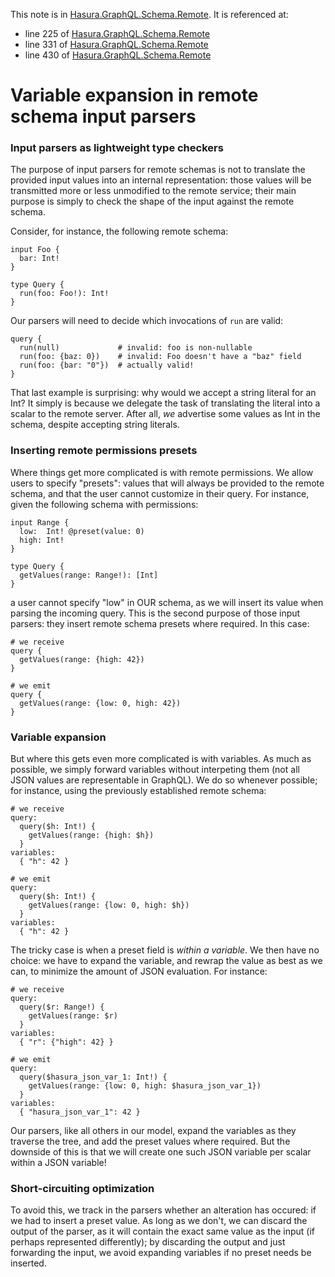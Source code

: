 This note is in [Hasura.GraphQL.Schema.Remote](https://github.com/hasura/graphql-engine/blob/master/server/src-lib/Hasura/GraphQL/Schema/Remote.hs#L106).
It is referenced at:
  - line 225 of [Hasura.GraphQL.Schema.Remote](https://github.com/hasura/graphql-engine/blob/master/server/src-lib/Hasura/GraphQL/Schema/Remote.hs#L225)
  - line 331 of [Hasura.GraphQL.Schema.Remote](https://github.com/hasura/graphql-engine/blob/master/server/src-lib/Hasura/GraphQL/Schema/Remote.hs#L331)
  - line 430 of [Hasura.GraphQL.Schema.Remote](https://github.com/hasura/graphql-engine/blob/master/server/src-lib/Hasura/GraphQL/Schema/Remote.hs#L430)

# Variable expansion in remote schema input parsers

### Input parsers as lightweight type checkers

The purpose of input parsers for remote schemas is not to translate the provided input values into
an internal representation: those values will be transmitted more or less unmodified to the remote
service; their main purpose is simply to check the shape of the input against the remote schema.

Consider, for instance, the following remote schema:

    input Foo {
      bar: Int!
    }

    type Query {
      run(foo: Foo!): Int!
    }

Our parsers will need to decide which invocations of `run` are valid:

    query {
      run(null)             # invalid: foo is non-nullable
      run(foo: {baz: 0})    # invalid: Foo doesn't have a "baz" field
      run(foo: {bar: "0"})  # actually valid!
    }

That last example is surprising: why would we accept a string literal for an Int? It simply is
because we delegate the task of translating the literal into a scalar to the remote server. After
all, *we* advertise some values as Int in the schema, despite accepting string literals.

### Inserting remote permissions presets

Where things get more complicated is with remote permissions. We allow users to specify "presets":
values that will always be provided to the remote schema, and that the user cannot customize in
their query. For instance, given the following schema with permissions:

    input Range {
      low:  Int! @preset(value: 0)
      high: Int!
    }

    type Query {
      getValues(range: Range!): [Int]
    }

a user cannot specify "low" in OUR schema, as we will insert its value when parsing the incoming
query. This is the second purpose of those input parsers: they insert remote schema presets where
required. In this case:

    # we receive
    query {
      getValues(range: {high: 42})
    }

    # we emit
    query {
      getValues(range: {low: 0, high: 42})
    }

### Variable expansion

But where this gets even more complicated is with variables. As much as possible, we simply forward
variables without interpeting them (not all JSON values are representable in GraphQL). We do so
whenever possible; for instance, using the previously established remote schema:

    # we receive
    query:
      query($h: Int!) {
        getValues(range: {high: $h})
      }
    variables:
      { "h": 42 }

    # we emit
    query:
      query($h: Int!) {
        getValues(range: {low: 0, high: $h})
      }
    variables:
      { "h": 42 }

The tricky case is when a preset field is *within a variable*. We then have no choice: we have to
expand the variable, and rewrap the value as best as we can, to minimize the amount of JSON
evaluation. For instance:

    # we receive
    query:
      query($r: Range!) {
        getValues(range: $r)
      }
    variables:
      { "r": {"high": 42} }

    # we emit
    query:
      query($hasura_json_var_1: Int!) {
        getValues(range: {low: 0, high: $hasura_json_var_1})
      }
    variables:
      { "hasura_json_var_1": 42 }

Our parsers, like all others in our model, expand the variables as they traverse the tree, and add
the preset values where required. But the downside of this is that we will create one such JSON
variable per scalar within a JSON variable!

### Short-circuiting optimization

To avoid this, we track in the parsers whether an alteration has occured: if we had to insert a
preset value. As long as we don't, we can discard the output of the parser, as it will contain the
exact same value as the input (if perhaps represented differently); by discarding the output and
just forwarding the input, we avoid expanding variables if no preset needs be inserted.

